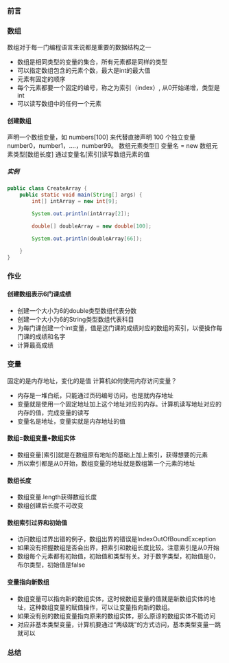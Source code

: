 ### 前言

### 数组

数组对于每一门编程语言来说都是重要的数据结构之一

* 数组是相同类型的变量的集合，所有元素都是同样的类型
* 可以指定数组包含的元素个数，最大是int的最大值
* 元素有固定的顺序
* 每个元素都要一个固定的编号，称之为索引（index）, 从0开始递增，类型是int
* 可以读写数组中的任何一个元素

#### 创建数组

声明一个数组变量，如 numbers[100] 来代替直接声明 100 个独立变量 number0，number1，....，number99。
数组元素类型[] 变量名 = new 数组元素类型[数组长度]
通过变量名[索引]读写数组元素的值

##### 实例

``` Java
public class CreateArray {
    public static void main(String[] args) {
        int[] intArray = new int[9];

        System.out.println(intArray[2]);

        double[] doubleArray = new double[100];

        System.out.println(doubleArray[66]);

    }
}
```

### 作业

#### 创建数组表示6门课成绩

* 创建一个大小为6的double类型数组代表分数
* 创建一个大小为6的String类型数组代表科目
* 为每门课创建一个int变量，值是这门课的成绩对应的数组的索引，以便操作每门课的成绩和名字
* 计算最高成绩

### 变量

固定的是内存地址，变化的是值
计算机如何使用内存访问变量？

* 内存是一堆白纸，只能通过页码编号访问，也是就内存地址
* 变量就是使用一个固定地址加上这个地址对应的内存。计算机读写地址对应的内存的值，完成变量的读写
* 变量名是地址，变量实就是内存地址的值

#### 数组=数组变量+数组实体

* 数组变量[索引]就是在数组原有地址的基础上加上索引，获得想要的元素
* 所以索引都是从0开始，数组变量的地址就是数组第一个元素的地址
#### 数组长度
- 数组变量.length获得数组长度
- 数组创建后长度不可改变
#### 数组索引过界和初始值
- 访问数组过界出错的例子，数组出界的错误是IndexOutOfBoundException
- 如果没有把握数组是否会出界，把索引和数组长度比较。注意索引是从0开始
- 数组每个元素都有初始值，初始值和类型有关。对于数字类型，初始值是0，布尔类型，初始值是false
#### 变量指向新数组
- 数组变量可以指向新的数组实体，这时候数组变量的值就是新数组实体的地址，这种数组变量的赋值操作，可以让变量指向新的数组。
- 如果没有别的数组变量指向原来的数组实体，那么原谅的数组实体不能访问
- 对应非基本类型变量，计算机要通过“两级跳”的方式访问，基本类型变量一跳就可以
### 总结
